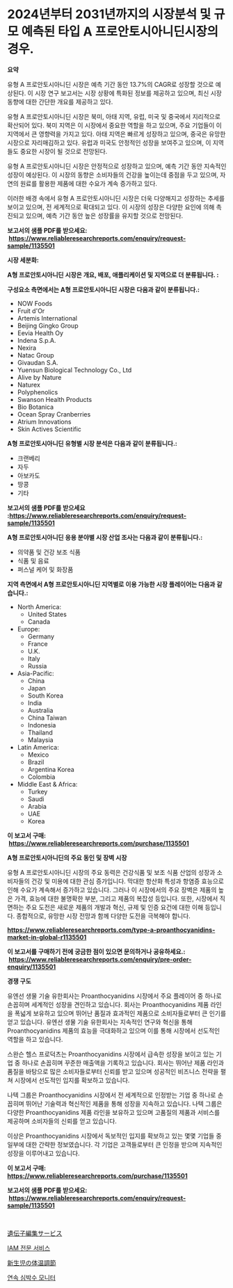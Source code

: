 <p><h1>2024년부터 2031년까지의 시장분석 및 규모 예측된 타입 A 프로안토시아니딘시장의 경우.</h1></p><p><strong>요약</strong></p>
<p><p>유형 A 프로안토시아니딘 시장은 예측 기간 동안 13.7%의 CAGR로 성장할 것으로 예상된다. 이 시장 연구 보고서는 시장 상황에 특화된 정보를 제공하고 있으며, 최신 시장 동향에 대한 간단한 개요를 제공하고 있다.</p><p>유형 A 프로안토시아니딘 시장은 북미, 아태 지역, 유럽, 미국 및 중국에서 지리적으로 확산되어 있다. 북미 지역은 이 시장에서 중요한 역할을 하고 있으며, 주요 기업들이 이 지역에서 큰 영향력을 가지고 있다. 아태 지역은 빠르게 성장하고 있으며, 중국은 유망한 시장으로 자리매김하고 있다. 유럽과 미국도 안정적인 성장을 보여주고 있으며, 이 지역들도 중요한 시장이 될 것으로 전망된다.</p><p>유형 A 프로안토시아니딘 시장은 안정적으로 성장하고 있으며, 예측 기간 동안 지속적인 성장이 예상된다. 이 시장의 동향은 소비자들의 건강을 높이는데 중점을 두고 있으며, 자연의 원료를 활용한 제품에 대한 수요가 계속 증가하고 있다.</p><p>이러한 배경 속에서 유형 A 프로안토시아니딘 시장은 더욱 다양해지고 성장하는 추세를 보이고 있으며, 전 세계적으로 확대되고 있다. 이 시장의 성장은 다양한 요인에 의해 촉진되고 있으며, 예측 기간 동안 높은 성장률을 유지할 것으로 전망된다.</p></p>
<p><strong>보고서의 샘플 PDF를 받으세요: &nbsp;<a href="https://www.reliableresearchreports.com/enquiry/request-sample/1135501">https://www.reliableresearchreports.com/enquiry/request-sample/1135501</a></strong></p>
<p><strong>시장 세분화:</strong></p>
<p><strong> A형 프로안토시아니딘 시장은 개요, 배포, 애플리케이션 및 지역으로 더 분류됩니다. :</strong></p>
<p><strong>구성요소 측면에서는 A형 프로안토시아니딘 시장은 다음과 같이 분류됩니다.:</strong></p>
<p><ul><li>NOW Foods</li><li>Fruit d'Or</li><li>Artemis International</li><li>Beijing Gingko Group</li><li>Eevia Health Oy</li><li>Indena S.p.A.</li><li>Nexira</li><li>Natac Group</li><li>Givaudan S.A.</li><li>Yuensun Biological Technology Co., Ltd</li><li>Alive by Nature</li><li>Naturex</li><li>Polyphenolics</li><li>Swanson Health Products</li><li>Bio Botanica</li><li>Ocean Spray Cranberries</li><li>Atrium Innovations</li><li>Skin Actives Scientific</li></ul></p>
<p><strong> A형 프로안토시아니딘 유형별 시장 분석은 다음과 같이 분류됩니다.:</strong></p>
<p><ul><li>크랜베리</li><li>자두</li><li>아보카도</li><li>땅콩</li><li>기타</li></ul></p>
<p><strong>보고서의 샘플 PDF를 받으세요 :<a href="https://www.reliableresearchreports.com/enquiry/request-sample/1135501">https://www.reliableresearchreports.com/enquiry/request-sample/1135501</a></strong></p>
<p><strong> A형 프로안토시아니딘 응용 분야별 시장 산업 조사는 다음과 같이 분류됩니다.:</strong></p>
<p><ul><li>의약품 및 건강 보조 식품</li><li>식품 및 음료</li><li>퍼스널 케어 및 화장품</li></ul></p>
<p><strong>지역 측면에서 A형 프로안토시아니딘 지역별로 이용 가능한 시장 플레이어는 다음과 같습니다.:</strong></p>
<p><ul>
    <li>
        North America:
        <ul>
            <li>United States</li>
            <li>Canada</li>
        </ul>
    </li>
    <li>
        Europe:
        <ul>
            <li>Germany</li>
            <li>France</li>
            <li>U.K.</li>
            <li>Italy</li>
            <li>Russia</li>
        </ul>
    </li>
    <li>
        Asia-Pacific:
        <ul>
            <li>China</li>
            <li>Japan</li>
            <li>South Korea</li>
            <li>India</li>
            <li>Australia</li>
            <li>China Taiwan</li>
            <li>Indonesia</li>
            <li>Thailand</li>
            <li>Malaysia</li>
        </ul>
    </li>
    <li>
        Latin America:
        <ul>
            <li>Mexico</li>
            <li>Brazil</li>
            <li>Argentina Korea</li>
            <li>Colombia</li>
        </ul>
    </li>
    <li>
        Middle East & Africa:
        <ul>
            <li>Turkey</li>
            <li>Saudi</li>
            <li>Arabia</li>
            <li>UAE</li>
            <li>Korea</li>
        </ul>
    </li>
    </ul></p>
<p><strong>이 보고서 구매: &nbsp;<a href="https://www.reliableresearchreports.com/purchase/1135501">https://www.reliableresearchreports.com/purchase/1135501</a></strong></p>
<p><strong>A형 프로안토시아니딘의 주요 동인 및 장벽 시장</strong></p>
<p><p>유형 A 프로안토시아니딘 시장의 주요 동력은 건강식품 및 보조 식품 산업의 성장과 소비자들의 건강 및 미용에 대한 관심 증가입니다. 막대한 항산화 특성과 항염증 효능으로 인해 수요가 계속해서 증가하고 있습니다. 그러나 이 시장에서의 주요 장벽은 제품의 높은 가격, 효능에 대한 불명확한 부분, 그리고 제품의 복잡성 등입니다. 또한, 시장에서 직면하는 주요 도전은 새로운 제품의 개발과 혁신, 규제 및 인증 요건에 대한 이해 등입니다. 종합적으로, 유망한 시장 전망과 함께 다양한 도전을 극복해야 합니다.</p></p>
<p><strong><a href="https://www.reliableresearchreports.com/type-a-proanthocyanidins-market-in-global-r1135501">https://www.reliableresearchreports.com/type-a-proanthocyanidins-market-in-global-r1135501</a></strong></p>
<p><strong>이 보고서를 구매하기 전에 궁금한 점이 있으면 문의하거나 공유하세요.: &nbsp;<a href="https://www.reliableresearchreports.com/enquiry/pre-order-enquiry/1135501">https://www.reliableresearchreports.com/enquiry/pre-order-enquiry/1135501</a></strong></p>
<p><strong>경쟁 구도</strong></p>
<p><p>유엔선 생물 기술 유한회사는 Proanthocyanidins 시장에서 주요 플레이어 중 하나로 손꼽히며 세계적인 성장을 견인하고 있습니다. 회사는 Proanthocyanidins 제품 라인을 폭넓게 보유하고 있으며 뛰어난 품질과 효과적인 제품으로 소비자들로부터 큰 인기를 얻고 있습니다. 유엔선 생물 기술 유한회사는 지속적인 연구와 혁신을 통해 Proanthocyanidins 제품의 효능을 극대화하고 있으며 이를 통해 시장에서 선도적인 역할을 하고 있습니다. </p><p>스완슨 헬스 프로덕츠는 Proanthocyanidins 시장에서 급속한 성장을 보이고 있는 기업 중 하나로 손꼽히며 꾸준한 매출액을 기록하고 있습니다. 회사는 뛰어난 제품 라인과 품질을 바탕으로 많은 소비자들로부터 신뢰를 받고 있으며 성공적인 비즈니스 전략을 펼쳐 시장에서 선도적인 입지를 확보하고 있습니다. </p><p>나텍 그룹은 Proanthocyanidins 시장에서 전 세계적으로 인정받는 기업 중 하나로 손꼽히며 뛰어난 기술력과 혁신적인 제품을 통해 성장을 지속하고 있습니다. 나텍 그룹은 다양한 Proanthocyanidins 제품 라인을 보유하고 있으며 고품질의 제품과 서비스를 제공하며 소비자들의 신뢰를 얻고 있습니다. </p><p>이상은 Proanthocyanidins 시장에서 독보적인 입지를 확보하고 있는 몇몇 기업들 중 일부에 대한 간략한 정보였습니다. 각 기업은 고객들로부터 큰 인정을 받으며 지속적인 성장을 이루어내고 있습니다.</p></p>
<p><strong>이 보고서 구매: &nbsp; <a href="https://www.reliableresearchreports.com/purchase/1135501">https://www.reliableresearchreports.com/purchase/1135501</a></strong></p>
<p><strong>보고서의 샘플 PDF를 받으세요: &nbsp;<a href="https://www.reliableresearchreports.com/enquiry/request-sample/1135501">https://www.reliableresearchreports.com/enquiry/request-sample/1135501</a></strong><strong></strong></p>
<p>&nbsp;</p>
<p><p><a href="https://medium.com/@larrycruz525/%E3%82%B8%E3%83%BC%E3%83%B3%E7%B7%A8%E9%9B%86%E3%82%B5%E3%83%BC%E3%83%93%E3%82%B9%E5%B8%82%E5%A0%B4%E3%81%AE%E8%A6%8F%E6%A8%A1%E3%81%A8%E5%B8%82%E5%A0%B4%E5%8B%95%E5%90%91-%E5%AE%8C%E5%85%A8%E3%81%AA%E6%A5%AD%E7%95%8C%E6%A6%82%E8%A6%81-2024%E5%B9%B4%E3%81%8B%E3%82%892031%E5%B9%B4-c8e339f19964">遺伝子編集サービス</a></p><p><a href="https://medium.com/@santiagoiza565682023/2024%EB%85%84%EB%B6%80%ED%84%B0-2031%EB%85%84%EA%B9%8C%EC%A7%80%EC%9D%98-iam-%EC%A0%84%EB%AC%B8-%EC%84%9C%EB%B9%84%EC%8A%A4-%EC%8B%9C%EC%9E%A5-%EB%B6%84%EC%84%9D-%EB%B0%8F-%ED%81%AC%EA%B8%B0-%EC%98%88%EC%B8%A1-d1b5eb97921c">IAM 전문 서비스</a></p><p><a href="https://medium.com/@boydsmitham37/%E6%96%B0%E7%94%9F%E5%85%90%E3%81%AE%E4%BD%93%E6%B8%A9%E8%AA%BF%E7%AF%80%E5%B8%82%E5%A0%B4%E8%A6%8F%E6%A8%A1-%E5%B8%82%E5%A0%B4%E3%81%AE%E8%A6%8B%E9%80%9A%E3%81%97%E3%81%A8%E5%B8%82%E5%A0%B4%E4%BA%88%E6%B8%AC-2024%E5%B9%B4%E3%81%8B%E3%82%892031%E5%B9%B4-a68e3cca6a25">新生児の体温調節</a></p><p><a href="https://medium.com/@sweetums856856/%EC%97%B0%EC%86%8D%EC%8B%AC%EB%B0%95%EC%88%98-%EB%AA%A8%EB%8B%88%ED%84%B0-%EC%8B%9C%EC%9E%A5-%EC%9D%B8%EC%82%AC%EC%9D%B4%ED%8A%B8-%EC%8B%9C%EC%9E%A5-%EB%8F%99%ED%96%A5-%EC%84%B1%EC%9E%A5-2024%EB%85%84%EB%B6%80%ED%84%B0-2031%EB%85%84%EA%B9%8C%EC%A7%80-%EC%98%88%EC%B8%A1%EB%90%9C-%EA%B2%83-ab6a6ff6787e">연속 심박수 모니터</a></p></p>